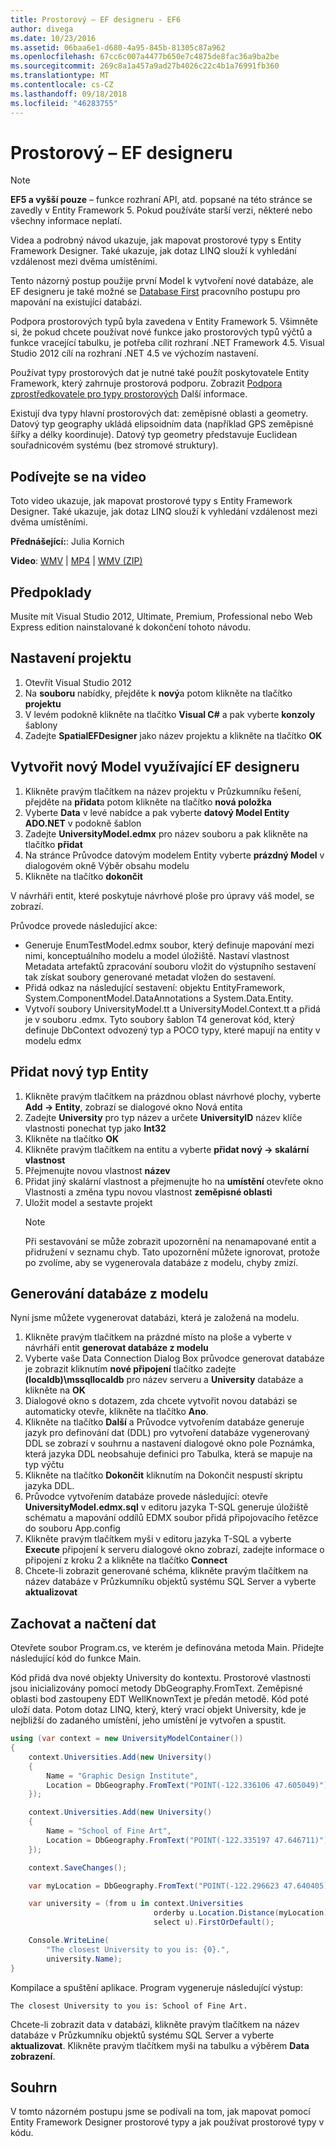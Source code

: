```yaml
---
title: Prostorový – EF designeru - EF6
author: divega
ms.date: 10/23/2016
ms.assetid: 06baa6e1-d680-4a95-845b-81305c87a962
ms.openlocfilehash: 67cc6c007a4477b650e7c4875de8fac36a9ba2be
ms.sourcegitcommit: 269c8a1a457a9ad27b4026c22c4b1a76991fb360
ms.translationtype: MT
ms.contentlocale: cs-CZ
ms.lasthandoff: 09/18/2018
ms.locfileid: "46283755"
---
```

# <a name="spatial---ef-designer"></a>Prostorový – EF designeru
> [!NOTE]
> **EF5 a vyšší pouze** – funkce rozhraní API, atd. popsané na této stránce se zavedly v Entity Framework 5. Pokud používáte starší verzi, některé nebo všechny informace neplatí.

Videa a podrobný návod ukazuje, jak mapovat prostorové typy s Entity Framework Designer. Také ukazuje, jak dotaz LINQ slouží k vyhledání vzdálenost mezi dvěma umístěními.

Tento názorný postup použije první Model k vytvoření nové databáze, ale EF designeru je také možné se [Database First](~/ef6/modeling/designer/workflows/database-first.md) pracovního postupu pro mapování na existující databázi.

Podpora prostorových typů byla zavedena v Entity Framework 5. Všimněte si, že pokud chcete používat nové funkce jako prostorových typů výčtů a funkce vracející tabulku, je potřeba cílit rozhraní .NET Framework 4.5. Visual Studio 2012 cílí na rozhraní .NET 4.5 ve výchozím nastavení.

Používat typy prostorových dat je nutné také použít poskytovatele Entity Framework, který zahrnuje prostorová podporu. Zobrazit [Podpora zprostředkovatele pro typy prostorových](~/ef6/fundamentals/providers/spatial-support.md) Další informace.

Existují dva typy hlavní prostorových dat: zeměpisné oblasti a geometry. Datový typ geography ukládá elipsoidním data (například GPS zeměpisné šířky a délky koordinuje). Datový typ geometry představuje Euclidean souřadnicovém systému (bez stromové struktury).

## <a name="watch-the-video"></a>Podívejte se na video
Toto video ukazuje, jak mapovat prostorové typy s Entity Framework Designer. Také ukazuje, jak dotaz LINQ slouží k vyhledání vzdálenost mezi dvěma umístěními.

**Přednášející:**: Julia Kornich

**Video**: [WMV](https://download.microsoft.com/download/E/C/9/EC9E6547-8983-4C1F-A919-D33210E4B213/HDI-ITPro-MSDN-winvideo-spatialwithdesigner.wmv) | [MP4](https://download.microsoft.com/download/E/C/9/EC9E6547-8983-4C1F-A919-D33210E4B213/HDI-ITPro-MSDN-mp4video-spatialwithdesigner.m4v) | [WMV (ZIP)](https://download.microsoft.com/download/E/C/9/EC9E6547-8983-4C1F-A919-D33210E4B213/HDI-ITPro-MSDN-winvideo-spatialwithdesigner.zip)

## <a name="pre-requisites"></a>Předpoklady

Musíte mít Visual Studio 2012, Ultimate, Premium, Professional nebo Web Express edition nainstalované k dokončení tohoto návodu.

## <a name="set-up-the-project"></a>Nastavení projektu

1.  Otevřít Visual Studio 2012
2.  Na **souboru** nabídky, přejděte k **nový**a potom klikněte na tlačítko **projektu**
3.  V levém podokně klikněte na tlačítko **Visual C\#** a pak vyberte **konzoly** šablony
4.  Zadejte **SpatialEFDesigner** jako název projektu a klikněte na tlačítko **OK**

## <a name="create-a-new-model-using-the-ef-designer"></a>Vytvořit nový Model využívající EF designeru

1.  Klikněte pravým tlačítkem na název projektu v Průzkumníku řešení, přejděte na **přidat**a potom klikněte na tlačítko **nová položka**
2.  Vyberte **Data** v levé nabídce a pak vyberte **datový Model Entity ADO.NET** v podokně šablon
3.  Zadejte **UniversityModel.edmx** pro název souboru a pak klikněte na tlačítko **přidat**
4.  Na stránce Průvodce datovým modelem Entity vyberte **prázdný Model** v dialogovém okně Výběr obsahu modelu
5.  Klikněte na tlačítko **dokončit**

V návrháři entit, které poskytuje návrhové ploše pro úpravy váš model, se zobrazí.

Průvodce provede následující akce:

-   Generuje EnumTestModel.edmx soubor, který definuje mapování mezi nimi, konceptuálního modelu a model úložiště. Nastaví vlastnost Metadata artefaktů zpracování souboru vložit do výstupního sestavení tak získat soubory generované metadat vložen do sestavení.
-   Přidá odkaz na následující sestavení: objektu EntityFramework, System.ComponentModel.DataAnnotations a System.Data.Entity.
-   Vytvoří soubory UniversityModel.tt a UniversityModel.Context.tt a přidá je v souboru .edmx. Tyto soubory šablon T4 generovat kód, který definuje DbContext odvozený typ a POCO typy, které mapují na entity v modelu edmx

## <a name="add-a-new-entity-type"></a>Přidat nový typ Entity

1.  Klikněte pravým tlačítkem na prázdnou oblast návrhové plochy, vyberte **Add -&gt; Entity**, zobrazí se dialogové okno Nová entita
2.  Zadejte **University** pro typ název a určete **UniversityID** název klíče vlastnosti ponechat typ jako **Int32**
3.  Klikněte na tlačítko **OK**
4.  Klikněte pravým tlačítkem na entitu a vyberte **přidat nový -&gt; skalární vlastnost**
5.  Přejmenujte novou vlastnost **název**
6.  Přidat jiný skalární vlastnost a přejmenujte ho na **umístění** otevřete okno Vlastnosti a změna typu novou vlastnost **zeměpisné oblasti**
7.  Uložit model a sestavte projekt
    > [!NOTE]
    > Při sestavování se může zobrazit upozornění na nenamapované entit a přidružení v seznamu chyb. Tato upozornění můžete ignorovat, protože po zvolíme, aby se vygenerovala databáze z modelu, chyby zmizí.

## <a name="generate-database-from-model"></a>Generování databáze z modelu

Nyní jsme můžete vygenerovat databázi, která je založená na modelu.

1.  Klikněte pravým tlačítkem na prázdné místo na ploše a vyberte v návrháři entit **generovat databáze z modelu**
2.  Vyberte vaše Data Connection Dialog Box průvodce generovat databáze je zobrazit kliknutím **nové připojení** tlačítko zadejte **(localdb)\\mssqllocaldb** pro název serveru a  **University** databáze a klikněte na **OK**
3.  Dialogové okno s dotazem, zda chcete vytvořit novou databázi se automaticky otevře, klikněte na tlačítko **Ano**.
4.  Klikněte na tlačítko **Další** a Průvodce vytvořením databáze generuje jazyk pro definování dat (DDL) pro vytvoření databáze vygenerovaný DDL se zobrazí v souhrnu a nastavení dialogové okno pole Poznámka, která jazyka DDL neobsahuje definici pro Tabulka, která se mapuje na typ výčtu
5.  Klikněte na tlačítko **Dokončit** kliknutím na Dokončit nespustí skriptu jazyka DDL.
6.  Průvodce vytvořením databáze provede následující: otevře **UniversityModel.edmx.sql** v editoru jazyka T-SQL generuje úložiště schématu a mapování oddílů EDMX soubor přidá připojovacího řetězce do souboru App.config
7.  Klikněte pravým tlačítkem myši v editoru jazyka T-SQL a vyberte **Execute** připojení k serveru dialogové okno zobrazí, zadejte informace o připojení z kroku 2 a klikněte na tlačítko **Connect**
8.  Chcete-li zobrazit generované schéma, klikněte pravým tlačítkem na název databáze v Průzkumníku objektů systému SQL Server a vyberte **aktualizovat**

## <a name="persist-and-retrieve-data"></a>Zachovat a načtení dat

Otevřete soubor Program.cs, ve kterém je definována metoda Main. Přidejte následující kód do funkce Main.

Kód přidá dva nové objekty University do kontextu. Prostorové vlastnosti jsou inicializovány pomocí metody DbGeography.FromText. Zeměpisné oblasti bod zastoupeny EDT WellKnownText je předán metodě. Kód poté uloží data. Potom dotaz LINQ, který, který vrací objekt University, kde je nejbližší do zadaného umístění, jeho umístění je vytvořen a spustit.

``` csharp
using (var context = new UniversityModelContainer())
{
    context.Universities.Add(new University()
    {
        Name = "Graphic Design Institute",
        Location = DbGeography.FromText("POINT(-122.336106 47.605049)"),
    });

    context.Universities.Add(new University()
    {
        Name = "School of Fine Art",
        Location = DbGeography.FromText("POINT(-122.335197 47.646711)"),
    });

    context.SaveChanges();

    var myLocation = DbGeography.FromText("POINT(-122.296623 47.640405)");

    var university = (from u in context.Universities
                                orderby u.Location.Distance(myLocation)
                                select u).FirstOrDefault();

    Console.WriteLine(
        "The closest University to you is: {0}.",
        university.Name);
}
```

Kompilace a spuštění aplikace. Program vygeneruje následující výstup:

```
The closest University to you is: School of Fine Art.
```

Chcete-li zobrazit data v databázi, klikněte pravým tlačítkem na název databáze v Průzkumníku objektů systému SQL Server a vyberte **aktualizovat**. Klikněte pravým tlačítkem myši na tabulku a výběrem **Data zobrazení**.

## <a name="summary"></a>Souhrn

V tomto názorném postupu jsme se podívali na tom, jak mapovat pomocí Entity Framework Designer prostorové typy a jak používat prostorové typy v kódu. 
